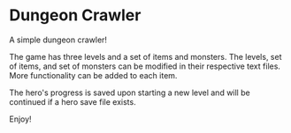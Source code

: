 # Dungeon Crawler
A simple dungeon crawler! 

The game has three levels and a set of items and monsters.
The levels, set of items, and set of monsters can be modified in their respective text files.
More functionality can be added to each item.

The hero's progress is saved upon starting a new level and will be continued
if a hero save file exists.

Enjoy!
